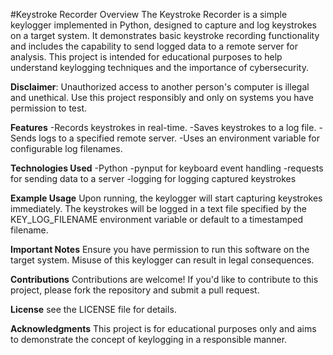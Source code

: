 #Keystroke Recorder
Overview
The Keystroke Recorder is a simple keylogger implemented in Python, designed to capture and log keystrokes on a target system. It demonstrates basic keystroke recording functionality and includes the capability to send logged data to a remote server for analysis. This project is intended for educational purposes to help understand keylogging techniques and the importance of cybersecurity.

**Disclaimer**: Unauthorized access to another person's computer is illegal and unethical. Use this project responsibly and only on systems you have permission to test.

**Features**
-Records keystrokes in real-time.
-Saves keystrokes to a log file.
-Sends logs to a specified remote server.
-Uses an environment variable for configurable log filenames.

**Technologies Used**
-Python
-pynput for keyboard event handling
-requests for sending data to a server
-logging for logging captured keystrokes

**Example Usage**
Upon running, the keylogger will start capturing keystrokes immediately.
The keystrokes will be logged in a text file specified by the KEY_LOG_FILENAME environment variable or default to a timestamped filename.

**Important Notes**
Ensure you have permission to run this software on the target system.
Misuse of this keylogger can result in legal consequences.

**Contributions**
Contributions are welcome! If you'd like to contribute to this project, please fork the repository and submit a pull request.

**License**
see the LICENSE file for details.

**Acknowledgments**
This project is for educational purposes only and aims to demonstrate the concept of keylogging in a responsible manner.


